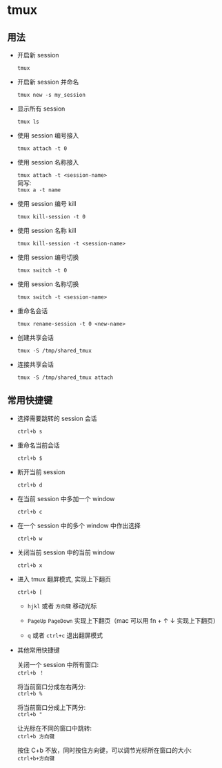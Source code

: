 # tmux

## 用法

* 开启新 session

  `tmux`

* 开启新 session 并命名

  `tmux new -s my_session`

* 显示所有 session

  `tmux ls`

* 使用 session 编号接入

  `tmux attach -t 0`

* 使用 session 名称接入

  `tmux attach -t <session-name>`  
  简写:  
  `tmux a -t name`

* 使用 session 编号 kill

  `tmux kill-session -t 0`

* 使用 session 名称 kill

  `tmux kill-session -t <session-name>`

* 使用 session 编号切换

  `tmux switch -t 0`

* 使用 session 名称切换

  `tmux switch -t <session-name>`

* 重命名会话

  `tmux rename-session -t 0 <new-name>`

* 创建共享会话
  
  `tmux -S /tmp/shared_tmux`

* 连接共享会话
  
  `tmux -S /tmp/shared_tmux attach`

## 常用快捷键

* 选择需要跳转的 session 会话

  `ctrl+b s`

* 重命名当前会话

  `ctrl+b $`

* 断开当前 session

  `ctrl+b d`

* 在当前 session 中多加一个 window

  `ctrl+b c`

* 在一个 session 中的多个 window 中作出选择

  `ctrl+b w`

* 关闭当前 session 中的当前 window

  `ctrl+b x`

* 进入 tmux 翻屏模式, 实现上下翻页

  `ctrl+b [`

  * `hjkl` 或者 `方向键` 移动光标

  * `PageUp` `PageDown` 实现上下翻页（mac 可以用 fn + ↑ ↓ 实现上下翻页）

  * `q` 或者 `ctrl+c` 退出翻屏模式

* 其他常用快捷键

  关闭一个 session 中所有窗口:  
  `ctrl+b ！`

  将当前窗口分成左右两分:  
  `ctrl+b %`

  将当前窗口分成上下两分:  
  `ctrl+b "`

  让光标在不同的窗口中跳转:  
  `ctrl+b 方向键`

  按住 C+b 不放，同时按住方向键，可以调节光标所在窗口的大小:  
  `ctrl+b+方向键`

